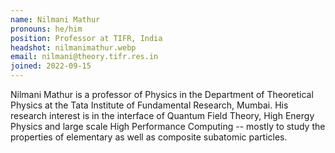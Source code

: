 ```yaml
---
name: Nilmani Mathur
pronouns: he/him
position: Professor at TIFR, India
headshot: nilmanimathur.webp
email: nilmani@theory.tifr.res.in
joined: 2022-09-15
---
```

Nilmani Mathur is a professor of Physics in the Department of Theoretical
Physics at the Tata Institute of Fundamental Research, Mumbai.
His research interest is in the interface of Quantum Field Theory, High
Energy Physics and large scale High Performance Computing -- mostly to
study the properties of elementary as well as composite subatomic particles.
